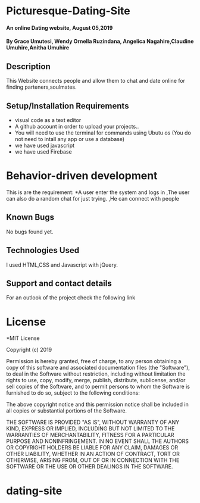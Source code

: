 # Picturesque-Dating-Site
#### An online Dating website, August 05,2019
#### By **Grace Umutesi, Wendy Ornella Ruzindana, Angelica Nagahire,Claudine Umuhire,Anitha Umuhire**
## Description
This Website connects people and allow them to chat and date online for finding parteners,soulmates.
## Setup/Installation Requirements
* visual code as a text editor
* A github account in order to upload your projects..
* You will need to use the terminal for commands using Ubutu os (You do not need to intall any app or use a database)
* we have used javascript
* we have used Firebase
<h1>Behavior-driven development</h1>
This is are the requirement:
*A user enter the system and logs in 
,The user can also do a random chat for just trying.
,He can connect with people

## Known Bugs
No bugs found yet. 
## Technologies Used
I used HTML,CSS and Javascript with jQuery.
## Support and contact details
For an outlook of the project check the following link 

<h1>License</h1>
*MIT License

Copyright (c) 2019 

Permission is hereby granted, free of charge, to any person obtaining a copy of this software and associated documentation files (the "Software"), to deal in the Software without restriction, including without limitation the rights to use, copy, modify, merge, publish, distribute, sublicense, and/or sell copies of the Software, and to permit persons to whom the Software is furnished to do so, subject to the following conditions:

The above copyright notice and this permission notice shall be included in all copies or substantial portions of the Software.

THE SOFTWARE IS PROVIDED "AS IS", WITHOUT WARRANTY OF ANY KIND, EXPRESS OR IMPLIED, INCLUDING BUT NOT LIMITED TO THE WARRANTIES OF MERCHANTABILITY, FITNESS FOR A PARTICULAR PURPOSE AND NONINFRINGEMENT. IN NO EVENT SHALL THE AUTHORS OR COPYRIGHT HOLDERS BE LIABLE FOR ANY CLAIM, DAMAGES OR OTHER LIABILITY, WHETHER IN AN ACTION OF CONTRACT, TORT OR OTHERWISE, ARISING FROM, OUT OF OR IN CONNECTION WITH THE SOFTWARE OR THE USE OR OTHER DEALINGS IN THE SOFTWARE.

# dating-site
